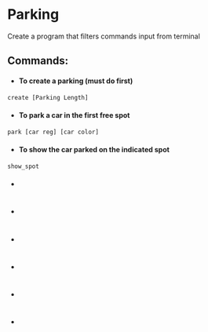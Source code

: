 # Parking

Create a program that filters commands input from terminal

## Commands:
- #### To create a parking (must do first)
```bash
create [Parking Length]
```
- #### To park a car in the first free spot
```bash
park [car reg] [car color]
```
- #### To show the car parked on the indicated spot
```bash 
show_spot
```
- ####
```bash

```
- ####
```bash

```
- ####
```bash

```
- ####
```bash

```
- ####
```bash

```
- ####
```bash

```
